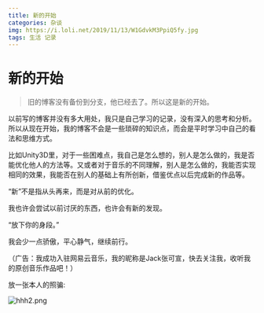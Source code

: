 ```yaml
---
title: 新的开始
categories: 杂谈
img: https://i.loli.net/2019/11/13/W1GdvkM3PpiQ5fy.jpg
tags: 生活 记录
---
```


# 新的开始

> 旧的博客没有备份到分支，他已经去了。所以这是新的开始。

以前写的博客并没有多大用处，我只是自己学习的记录，没有深入的思考和分析。所以从现在开始，我的博客不会是一些琐碎的知识点，而会是平时学习中自己的看法和思维方式。



比如Unity3D里，对于一些困难点，我自己是怎么想的，别人是怎么做的，我是否能优化他人的方法等。又或者对于音乐的不同理解，别人是怎么做的，我能否实现相同的效果，我能否在别人的基础上有所创新，借鉴优点以后完成新的作品等。



“新”不是指从头再来，而是对从前的优化。



我也许会尝试以前讨厌的东西，也许会有新的发现。



“放下你的身段。”



我会少一点骄傲，平心静气，继续前行。



（广告：我成功入驻网易云音乐，我的昵称是Jack张可宣，快去关注我，收听我的原创音乐作品吧！）



放一张本人的照骗:

![hhh2.png](https://i.loli.net/2019/11/13/MR71np5CHPEFvAY.jpg)